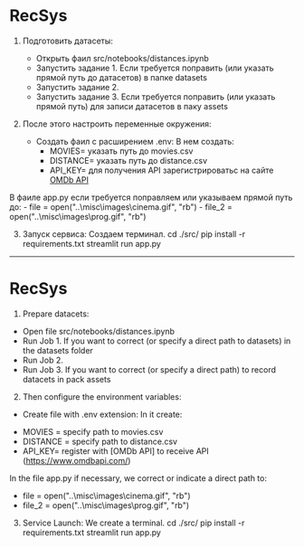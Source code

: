 # RecSys

1. Подготовить датасеты:
    - Открыть фаил src/notebooks/distances.ipynb
    - Запустить задание 1. Если требуется поправить (или указать прямой путь до датасетов) в папке datasets
    - Запустить задание 2.
    - Запустить задание 3. Если требуется поправить (или указать прямой путь) для записи датасетов в 
    паку assets

2. После этого настроить переменные окружения:
    - Создать фаил c расширением .env:
        В нем создать:
        * MOVIES= указать путь до movies.csv
        * DISTANCE= указать путь до distance.csv
        * API_KEY= для получения API зарегистрироватьс на сайте [OMDb API](https://www.omdbapi.com/)

В фаиле app.py если требуется поправляем или указываем прямой путь до:
    - file = open("..\\misc\\images\\cinema.gif", "rb")
    - file_2 = open("..\\misc\\images\\prog.gif", "rb")

3. Запуск сервиса:
    Создаем терминал.
    cd ./src/
    pip install -r requirements.txt
    streamlit run app.py

_________________________________________________________________________________________________________________________

# RecSys

1. Prepare datacets:
- Open file src/notebooks/distances.ipynb
- Run Job 1. If you want to correct (or specify a direct path to datasets) in the datasets folder
- Run Job 2.
- Run Job 3. If you want to correct (or specify a direct path) to record datacets in
pack assets

2. Then configure the environment variables:
- Create file with .env extension:
In it create:
* MOVIES = specify path to movies.csv
* DISTANCE = specify path to distance.csv
* API_KEY= register with [OMDb API] to receive API (https://www.omdbapi.com/)

In the file app.py if necessary, we correct or indicate a direct path to:
- file = open("..\\misc\\images\\cinema.gif", "rb")
- file_2 = open("..\\misc\\images\\prog.gif", "rb")

3. Service Launch:
We create a terminal.
cd ./src/
pip install -r requirements.txt
streamlit run app.py